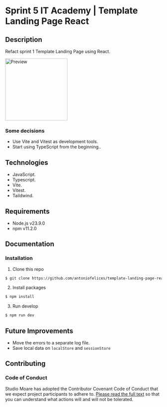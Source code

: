 # Sprint 5 IT Academy | Template Landing Page React

## Description

Refact sprint 1 Template Landing Page using React.

<img src="#" alt="Preview" width="200"/>

### Some decisions

-   Use Vite and Vitest as development tools.
-   Start using TypeScript from the beginning..

## Technologies

-   JavaScript.
-   Typescript.
-   Vite.
-   Vitest.
-   Taildwind.

## Requirements

-   Node.js v23.9.0
-   npm v11.2.0

## Documentation

### Installation

1. Clone this repo

```bash
$ git clone https://github.com/antoniofelices/template-landing-page-react .
```

2. Install packages

```bash
$ npm install
```

3. Run develop

```bash
$ npm run dev
```

## Future Improvements

-   Move the errors to a separate log file.
-   Save local data on `localStore` and `sessionStore`

## Contributing

### Code of Conduct

Studio Moare has adopted the Contributor Covenant Code of Conduct that we expect project participants to adhere to. [Please read the full text](https://www.contributor-covenant.org/version/2/1/code_of_conduct/code_of_conduct.md) so that you can understand what actions will and will not be tolerated.
